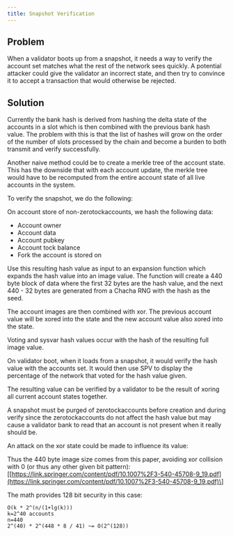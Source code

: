 ```yaml
---
title: Snapshot Verification
---
```


## Problem

When a validator boots up from a snapshot, it needs a way to verify the account set matches what the rest of the network sees quickly. A potential
attacker could give the validator an incorrect state, and then try to convince it to accept a transaction that would otherwise be rejected.

## Solution

Currently the bank hash is derived from hashing the delta state of the accounts in a slot which is then combined with the previous bank hash value.
The problem with this is that the list of hashes will grow on the order of the number of slots processed by the chain and become a burden to both
transmit and verify successfully.

Another naive method could be to create a merkle tree of the account state. This has the downside that with each account update, the merkle tree
would have to be recomputed from the entire account state of all live accounts in the system.

To verify the snapshot, we do the following:

On account store of non-zerotockaccounts, we hash the following data:

- Account owner
- Account data
- Account pubkey
- Account tock balance
- Fork the account is stored on

Use this resulting hash value as input to an expansion function which expands the hash value into an image value.
The function will create a 440 byte block of data where the first 32 bytes are the hash value, and the next 440 - 32 bytes are
generated from a Chacha RNG with the hash as the seed.

The account images are then combined with xor. The previous account value will be xored into the state and the new account value also xored into the state.

Voting and sysvar hash values occur with the hash of the resulting full image value.

On validator boot, when it loads from a snapshot, it would verify the hash value with the accounts set. It would then
use SPV to display the percentage of the network that voted for the hash value given.

The resulting value can be verified by a validator to be the result of xoring all current account states together.

A snapshot must be purged of zerotockaccounts before creation and during verify since the zerotockaccounts do not affect the hash value but may cause
a validator bank to read that an account is not present when it really should be.

An attack on the xor state could be made to influence its value:

Thus the 440 byte image size comes from this paper, avoiding xor collision with 0 \(or thus any other given bit pattern\): \[[https://link.springer.com/content/pdf/10.1007%2F3-540-45708-9_19.pdf](https://link.springer.com/content/pdf/10.1007%2F3-540-45708-9_19.pdf)\]

The math provides 128 bit security in this case:

```text
O(k * 2^(n/(1+lg(k)))
k=2^40 accounts
n=440
2^(40) * 2^(448 * 8 / 41) ~= O(2^(128))
```
